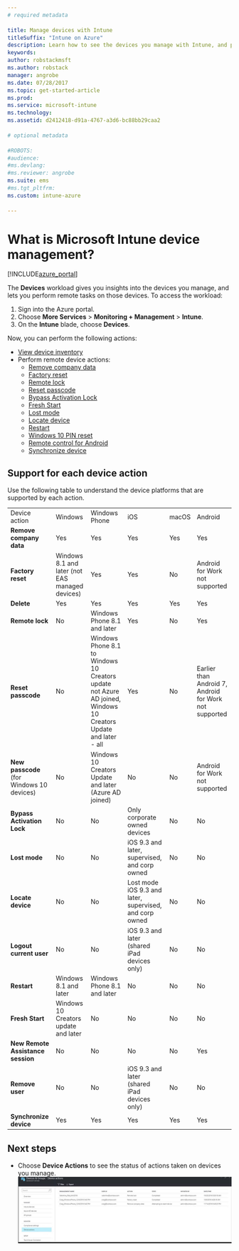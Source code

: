 ```yaml
---
# required metadata

title: Manage devices with Intune
titleSuffix: "Intune on Azure"
description: Learn how to see the devices you manage with Intune, and perform various operations on them."
keywords:
author: robstackmsft
ms.author: robstack
manager: angrobe
ms.date: 07/28/2017
ms.topic: get-started-article
ms.prod:
ms.service: microsoft-intune
ms.technology:
ms.assetid: d2412418-d91a-4767-a3d6-bc88bb29caa2

# optional metadata

#ROBOTS:
#audience:
#ms.devlang:
#ms.reviewer: angrobe
ms.suite: ems
#ms.tgt_pltfrm:
ms.custom: intune-azure

---
```


# What is Microsoft Intune device management?


[!INCLUDE[azure_portal](./includes/azure_portal.md)]

The **Devices** workload gives you insights into the devices you manage, and lets you perform remote tasks on those devices. To access the workload:

1. Sign into the Azure portal.
2. Choose **More Services** > **Monitoring + Management** > **Intune**.
3. On the **Intune** blade, choose **Devices**.

Now, you can perform the following actions:

- [View device inventory](device-inventory.md)
- Perform remote device actions:
	- [Remove company data](device-company-data-remove.md) 
	- [Factory reset](device-factory-reset.md)
	- [Remote lock](device-remote-lock.md)
	- [Reset passcode](device-passcode-reset.md)
	- [Bypass Activation Lock](device-activation-lock-bypass.md)
	- [Fresh Start](device-fresh-start.md)
	- [Lost mode](device-lost-mode.md)
	- [Locate device](device-locate.md)
	- [Restart](device-restart.md)
	- [Windows 10 PIN reset](device-windows-pin-reset.md)
	- [Remote control for Android](device-profile-android-teamviewer.md)
	- [Synchronize device](device-sync.md)


## Support for each device action

Use the following table to understand the device platforms that are supported by each action.

|||||||
|-|-|-|-|-|-|
|Device action|Windows|Windows Phone|iOS|macOS|Android|
|**Remove company data**|Yes|Yes|Yes|Yes|Yes|
|**Factory reset**|Windows 8.1 and later (not EAS managed devices)|Yes|Yes|No|Android for Work not supported|
|**Delete**|Yes|Yes|Yes|Yes|Yes|
|**Remote lock**|No|Windows Phone 8.1 and later|Yes|No|Yes|
|**Reset passcode**|No|Windows Phone 8.1 to Windows 10 Creators update not Azure AD joined, Windows 10 Creators Update and later - all|Yes|No|Earlier than Android 7, Android for Work not supported|
|**New passcode** (for Windows 10 devices)|No|Windows 10 Creators Update and later (Azure AD joined)|No|No|Android for Work not supported|
|**Bypass Activation Lock**|No|No|Only corporate owned devices|No|No|
|**Lost mode**|No|No|iOS 9.3 and later, supervised, and corp owned|No|No|
|**Locate device**|No|No|Lost mode iOS 9.3 and later, supervised, and corp owned|No|No|
|**Logout current user**|No|No|iOS 9.3 and later (shared iPad devices only)|No|No|
|**Restart**|Windows 8.1 and later|Windows Phone 8.1 and later|No|No|No|
|**Fresh Start**|Windows 10 Creators update and later|No|No|No|No|
|**New Remote Assistance session**|No|No|No|No|Yes|
|**Remove user**|No|No|iOS 9.3 and later (shared iPad devices only)|No|No|
|**Synchronize device**|Yes|Yes|Yes|Yes|Yes|

## Next steps

- Choose **Device Actions** to see the status of actions taken on devices you manage. 
![Monitor device actions](./media/monitor-device-actions.png)